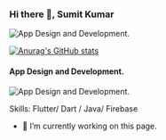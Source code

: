 ### Hi there 👋, Sumit Kumar

![App Design and Development.](https://www.zealousweb.com/wp-content/uploads/2021/06/Blog-Banner-9.jpg)


[![Anurag's GitHub stats](https://github-readme-stats.vercel.app/api?username=Sumit31-cyber)](https://github.com/anuraghazra/github-readme-stats)


#### App Design and Development.
![App Design and Development.](https://www.zealousweb.com/wp-content/uploads/2021/06/Blog-Banner-9.jpg)


Skills: Flutter/ Dart / Java/ Firebase

- 🔭 I’m currently working on this page. 














